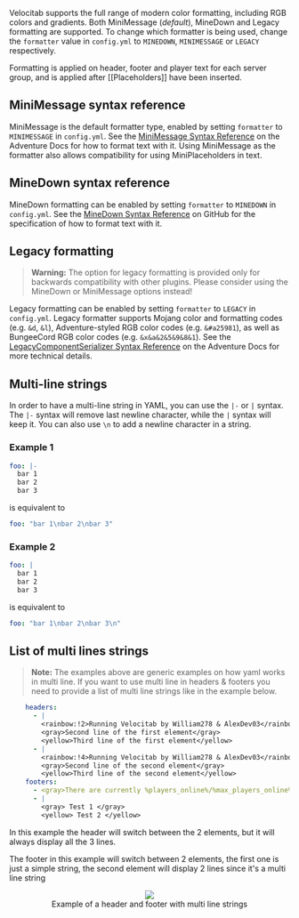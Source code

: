 Velocitab supports the full range of modern color formatting, including RGB colors and gradients. Both MiniMessage (_default_), MineDown and Legacy formatting are supported. To change which formatter is being used, change the `formatter` value in `config.yml` to `MINEDOWN`, `MINIMESSAGE` or `LEGACY` respectively.

Formatting is applied on header, footer and player text for each server group, and is applied after [[Placeholders]] have been inserted.


## MiniMessage syntax reference
MiniMessage is the default formatter type, enabled by setting `formatter` to `MINIMESSAGE` in `config.yml`. See the [MiniMessage Syntax Reference](https://docs.advntr.dev/minimessage/format.html) on the Adventure Docs for how to format text with it. Using MiniMessage as the formatter also allows compatibility for using MiniPlaceholders in text.

## MineDown syntax reference
MineDown formatting can be enabled by setting `formatter` to `MINEDOWN` in `config.yml`. See the [MineDown Syntax Reference](https://github.com/WiIIiam278/MineDown) on GitHub for the specification of how to format text with it.


## Legacy formatting
> **Warning:** The option for legacy formatting is provided only for backwards compatibility with other plugins. Please consider using the MineDown or MiniMessage options instead!

Legacy formatting can be enabled by setting `formatter` to `LEGACY` in `config.yml`. Legacy formatter supports Mojang color and formatting codes (e.g. `&d`, `&l`), Adventure-styled RGB color codes (e.g. `&#a25981`), as well as BungeeCord RGB color codes (e.g. `&x&a&2&5&9&8&1`). See the [LegacyComponentSerializer Syntax Reference](https://docs.advntr.dev/serializer/legacy.html) on the Adventure Docs for more technical details.

## Multi-line strings
In order to have a multi-line string in YAML, you can use the `|-` or `|` syntax. The `|-` syntax will remove last newline character, while the `|` syntax will keep it.
You can also use `\n` to add a newline character in a string.

### Example 1
```yaml
foo: |-
  bar 1
  bar 2
  bar 3
```

is equivalent to

```yaml
foo: "bar 1\nbar 2\nbar 3"
```

### Example 2

```yaml
foo: |
  bar 1
  bar 2
  bar 3
```

is equivalent to

```yaml
foo: "bar 1\nbar 2\nbar 3\n"
```

## List of multi lines strings

> **Note:** The examples above are generic examples on how yaml works in multi line. If you want to use multi line in headers & footers you need to provide a list of multi line strings like in the example below.

```yaml
    headers:
      - |
        <rainbow:!2>Running Velocitab by William278 & AlexDev03</rainbow>
        <gray>Second line of the first element</gray>
        <yellow>Third line of the first element</yellow>
      - |
        <rainbow:!4>Running Velocitab by William278 & AlexDev03</rainbow>
        <gray>Second line of the second element</gray>
        <yellow>Third line of the second element</yellow>
    footers:
      - <gray>There are currently %players_online%/%max_players_online% players online</gray>
      - | 
        <gray> Test 1 </gray>
        <yellow> Test 2 </yellow>
```

In this example the header will switch between the 2 elements, but it will always display all the 3 lines.

The footer in this example will switch between 2 elements, the first one is just a simple string, the second element will display 2 lines since it's a multi line string

<figure style="text-align: center;">
  <img src="https://i.imgur.com/YKu1RWi.gif" />
  <figcaption>Example of a header and footer with multi line strings</figcaption>
</figure>

